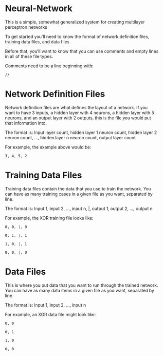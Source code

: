 # Neural-Network

This is a simple, somewhat generalized system for creating multilayer perceptron networks

To get started you'll need to know the format of network definition files, training data files, and data files.

Before that, you'll want to know that you can use comments and empty lines in all of these file types.

Comments need to be a line beginning with:
```
//
```

# Network Definition Files
Network definition files are what defines the layout of a network.  If you want to have 3 inputs, a hidden layer with 4 neurons, a hidden layer with 5 neurons, and an output layer with 2 outputs, this is the file you would put that information into.

The format is:
Input layer count, hidden layer 1 neuron count, hidden layer 2 neuron count, ..., hidden layer n neuron count, output layer count

For example, the example above would be:
```
3, 4, 5, 2
```
# Training Data Files
Training data files contain the data that you use to train the network.
You can have as many training cases in a given file as you want, separated by line.

The format is:
Input 1, input 2, ..., input n, |, output 1, output 2, ..., output n

For example, the XOR training file looks like:
```
0, 0, |, 0

0, 1, |, 1

1, 0, |, 1

0, 0, |, 0
```
# Data Files
This is where you put data that you want to run through the trained network.
You can have as many data items in a given file as you want, separated by line.

The format is:
Input 1, input 2, ..., input n

For example, an XOR data file might look like:
```
0, 0

0, 1

1, 0

0, 0
```

